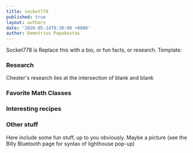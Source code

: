 ```yaml
---
title: socket778
published: true
layout: authors
date: '2020-05-14T8:30:00 +0000'
author: Demetrios Papakostas
---
```


Socket778 is   Replace this with a bio, or fun facts, or research.  Template:

### Research

Chester's research lies at the intersection of blank and blank

### Favorite Math Classes


### Interesting recipes

### Other stuff 

Here include some fun stuff, up to you obviously.  Maybe a picture (see the Billy Bluetooth page for syntax of lighthouse pop-up)
